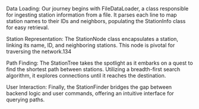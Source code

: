 Data Loading: Our journey begins with FileDataLoader, a class responsible for ingesting station information from a file. It parses each line to map station names to their IDs and neighbors, populating the StationInfo class for easy retrieval.

Station Representation: The StationNode class encapsulates a station, linking its name, ID, and neighboring stations. This node is pivotal for traversing the network.134

Path Finding: The StationTree takes the spotlight as it embarks on a quest to find the shortest path between stations. Utilizing a breadth-first search algorithm, it explores connections until it reaches the destination.

User Interaction: Finally, the StationFinder bridges the gap between backend logic and user commands, offering an intuitive interface for querying paths.


